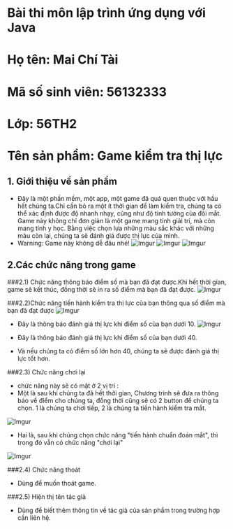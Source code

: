 # Bài thi môn lập trình ứng dụng với Java
# Họ tên: Mai Chí Tài
# Mã số sinh viên: 56132333
# Lớp: 56TH2
# Tên sản phẩm: Game kiểm tra thị lực
## 1. Giới thiệu về sản phẩm
- Đây là một phần mềm, một app, một game đã quá quen thuộc với hầu hết chúng ta.Chỉ cần bỏ ra một ít thời gian để làm kiểm tra, chúng ta có thể xác định được độ nhanh nhạy, cũng như độ tinh tường của đôi mắt. Game này không chỉ đơn giản là một game mang tính giải trí, mà còn mang tính y học. Bằng việc chọn lựa những màu sắc khác với những màu còn lại, chúng ta sẽ đánh giá được thị lực của mình.
- Warning: Game này không dễ đâu nhé!
![Imgur](http://i.imgur.com/Gmy542a.jpg)
![Imgur](http://i.imgur.com/Yr3dsbQ.jpg)
![Imgur](http://i.imgur.com/1raMYmY.jpg)
## 2.Các chức năng trong game

###2.1) Chức năng thông báo điểm số mà bạn đã đạt được.Khi hết thời gian, game sẽ kết thúc, đồng thời sẽ in ra số điểm mà bạn đã đạt được.
![Imgur](http://i.imgur.com/KGqS5Tt.jpg)

###2.2)Chức năng tiến hành kiểm tra thị lực của bạn thông qua số điểm mà bạn đã đạt được
![Imgur](http://i.imgur.com/XOUXEzC.jpg)

- Đây là thông báo đánh giá thị lực khi điểm số của bạn dưới 10.
![Imgur](http://i.imgur.com/3bqZNKj.jpg)

- Đây là thông báo đánh giá thị lực khi điểm số của bạn dưới 40.
- Và nếu chúng ta có điểm số lớn hơn 40, chúng ta sẽ được đánh giá thị lực tốt hơn.

###2.3) Chức năng chơi lại

- chức năng này sẽ có mặt ở 2 vị trí :
- Một là sau khi chúng ta đã hết thời gian, Chương trình sẽ đưa ra thông báo về điểm cho chúng ta, đồng thời cũng sẽ có 2 button để chúng ta chọn. 1 là chúng ta chơi tiếp, 2 là chúng ta tiến hành kiểm tra mắt.

![Imgur](http://i.imgur.com/KGqS5Tt.jpg)

- Hai là, sau khi chúng chọn chức năng "tiến hành chuẩn đoán mắt", thì trong đó vẫn có chức năng "chơi lại"

![Imgur](http://i.imgur.com/XOUXEzC.jpg)

###2.4) Chức năng thoát
- Dùng để muốn thoát game.

###2.5) Hiện thị tên tác giả
- Dùng để biết thêm thông tin về tác giả của sản phẩm trong trường hợp cần liên hệ.
